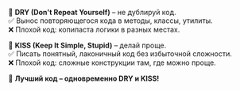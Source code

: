 📌 **DRY (Don't Repeat Yourself)** – не дублируй код.  
✅ Вынос повторяющегося кода в методы, классы, утилиты.  
❌ Плохой код: копипаста логики в разных местах.

📌 **KISS (Keep It Simple, Stupid)** – делай проще.  
✅ Писать понятный, лаконичный код без избыточной сложности.  
❌ Плохой код: сложные конструкции там, где можно проще.

🚀 **Лучший код – одновременно DRY и KISS!**